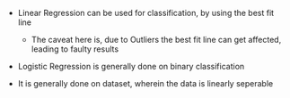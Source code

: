 - Linear Regression can be used for classification, by using the best fit line
	- The caveat here is, due to Outliers the best fit line can get affected, leading to faulty results

- Logistic Regression is generally done on binary classification
- It is generally done on dataset, wherein the data is linearly seperable


